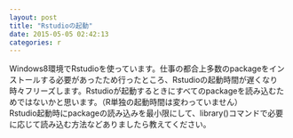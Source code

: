 ```yaml
---
layout: post
title: "Rstudioの起動"
date: 2015-05-05 02:42:13
categories: r
---
```

<p>Windows8環境でRstudioを使っています。仕事の都合上多数のpackageをインストールする必要があったため行ったところ、Rstudioの起動時間が遅くなり時々フリーズします。Rstudioが起動するときにすべてのpackageを読み込むためではないかと思います。（R単独の起動時間は変わっていません）<br>
Rstudio起動時にpackageの読み込みを最小限にして、library()コマンドで必要に応じて読み込む方法などありましたら教えてください。</p>
